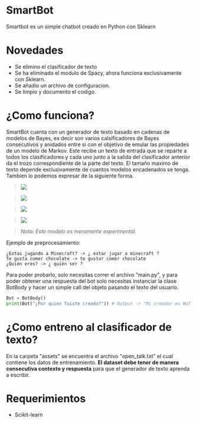 # SmartBot
Smartbot es un simple chatbot creado en Python con Sklearn

# Novedades
- Se elimino el clasificador de texto
- Se ha eliminado el modulo de Spacy, ahora funciona exclusivamente con Sklearn.
- Se añadio un archivo de configuracion.
- Se limpio y documento el codigo.

# ¿Como funciona?
SmartBot cuenta con un generador de texto basado en cadenas de modelos de Bayes, es decir son varios calsificadores de Bayes consecutivos y anidados entre si
con el objetivo de emular las propiedades de un modelo de Markov. Este recibe un texto de entrada que se reparte a todos los clasificadores y cada uno junto
a la salida del clasificador anterior da el trozo correspondiente de la parte del texto. El tamaño maximo de texto depende exclusivamente de cuantos modelos
encadenados se tenga. Tambien lo podemos expresar de la siguiente forma.

> <img src="https://render.githubusercontent.com/render/math?math=fn%20=%20NaiveBayesClassificator">

> <img src="https://render.githubusercontent.com/render/math?math=Wn%20=%20Word">

> <img src="https://render.githubusercontent.com/render/math?math=M%20=%20[f1,%20f2,%20%20...%20%20fn]">

> <img src="https://render.githubusercontent.com/render/math?math=fn(Vector(Context,%20Wn))=%20Wn+1">

> *Nota: Este modelo es meramente experimental.*


Ejemplo de preprocesamiento:
```
¿Estas jugando a Minecraft? -> ¿ estar jugar a minecraft ?
Te gusta comer chocolate -> te gustar comer chocolate
¿Quién eres? -> ¿ quién ser ?
```

Para poder probarlo, solo necesitas correr el archivo "main.py", y para poder obtener una
respuesta del bot solo necesitas instanciar la clase BotBody y hacer un simple call del
objeto pasando el texto del usuario.

```python
Bot = BotBody()
print(Bot("¿Por quien fuiste creado?")) # Output -> "Mi creador es WaffleFitoi"
```

# ¿Como entreno al clasificador de texto?
En la carpeta "assets" se encuentra el archivo "open_talk.txt" el cual contiene los datos de entrenamiento.
**El dataset debe tener de manera consecutiva contexto y respuesta** para que el generador de texto aprenda a escribir.

# Requerimientos
- Scikit-learn
